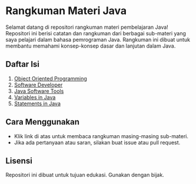 # Rangkuman Materi Java

Selamat datang di repositori rangkuman materi pembelajaran Java! Repositori ini berisi catatan dan rangkuman dari berbagai sub-materi yang saya pelajari dalam bahasa pemrograman Java. Rangkuman ini dibuat untuk membantu memahami konsep-konsep dasar dan lanjutan dalam Java.

## Daftar Isi

1. [Object Oriented Programming](OOP.md)
2. [Software Developer](SoftwareDeveloper.md)
3. [Java Software Tools](JavaTools.md)
4. [Variables in Java](VarJava.md)
5. [Statements in Java](Statement.md)

## Cara Menggunakan
- Klik link di atas untuk membaca rangkuman masing-masing sub-materi.
- Jika ada pertanyaan atau saran, silakan buat issue atau pull request.

## Lisensi
Repositori ini dibuat untuk tujuan edukasi. Gunakan dengan bijak.